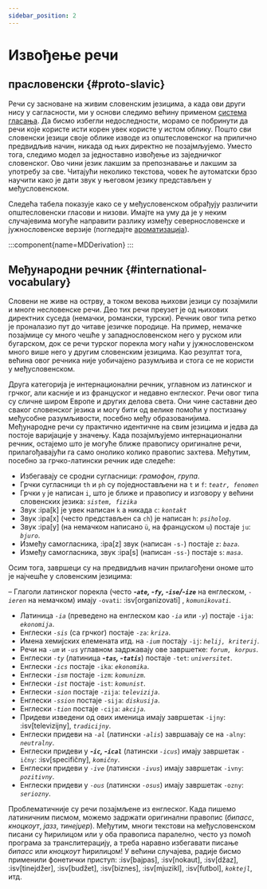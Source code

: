 ```yaml
---
sidebar_position: 2
---
```


# Извођење речи

## прасловенски \{#proto-slavic}

Речи су засноване на живим словенским језицима, а када ови други нису у сагласности, ми у основи следимо већину применом [система гласања][1]. Да бисмо избегли недоследности, морамо се побринути да речи које користе исти корен увек користе у истом облику. Пошто сви словенски језици своје облике изводе из општесловенског на прилично предвидљив начин, никада од њих директно не позајмљујемо. Уместо тога, следимо модел за једноставно извођење из заједничког словенског. Ово чини језик лакшим за препознавање и лакшим за употребу за све. Читајући неколико текстова, човек ће аутоматски брзо научити како је дати звук у његовом језику представљен у међусловенском.

Следећа табела показује како се у међусловенском обрађују различити општесловенски гласови и низови. Имајте на уму да је у неким случајевима могуће направити разлику између севернословенске и јужнословенске верзије (погледајте [ароматизација][2]).

:::component{name=MDDerivation}
:::

## Међународни речник \{#international-vocabulary}

Словени не живе на острву, а током векова њихови језици су позајмили и многе несловенске речи. Део тих речи преузет је од њихових директних суседа (немачки, романски, турски). Речник овог типа ретко је проналазио пут до читаве језичке породице. На пример, немачке позајмице су много чешће у западнословенском него у руском или бугарском, док се речи турског порекла могу наћи у јужнословенском много више него у другим словенским језицима. Као резултат тога, већина овог речника није уобичајено разумљива и стога се не користи у међусловенском.

Друга категорија је интернационални речник, углавном из латинског и грчког, али касније и из француског и недавно енглеског. Речи овог типа су сличне широм Европе и других делова света. Они чине саставни део сваког словенског језика и могу бити од велике помоћи у постизању међусобне разумљивости, посебно међу образованијима. Међународне речи су практично идентичне на свим језицима и једва да постоје варијације у значењу. Када позајмљујемо интернационални речник, остајемо што је могуће ближе правопису оригиналне речи, прилагођавајући га само онолико колико правопис захтева. Међутим, посебно за грчко-латински речник иде следеће:

- Избегавају се сродни сугласници: _грамофон_, _група_.
- Грчки сугласници `th` и `ph` су поједностављени на `t` и `f`: _`teatr, fenomen`_
- Грчки `y` је написан `i`, што је ближе и правопису и изговору у већини словенских језика: _`sistem, fizika`_
- Звук :ipa[k] је увек написан `k` а никада `c`: _`kontakt`_
- Звук :ipa[x] (често представљен са `ch`) је написан `h`: _`psiholog`_.
- Звук :ipa[y] (на немачком написано `ü`, на француском `u`) постаје `ju`: _`bjuro`_.
- Између самогласника, :ipa[z] звук (написан `-s-`) постаје `z`: _`baza`_.
- Између самогласника, звук :ipa[s] (написан `-ss-`) постаје `s`: _`masa`_.

Осим тога, завршеци су на предвидљив начин прилагођени ономе што је најчешће у словенским језицима:

– Глаголи латинског порекла (често _**-`ate`, -`fy`, -`ise`/-`ize`**_ на енглеском, _`-ieren`_ на немачком) имају `-ovati`: :isv[organizovati] , _`komunikovati`_.

- Латиница _`-ia`_ (преведено на енглеском као _`-ia`_ или _`-y`_) постаје `-ija`: _`ekonomija`_.
- Енглески _`-sis`_ (са грчког) постаје `-za`: _`kriza`_.
- Имена хемијских елемената итд. на _`-ium`_ постају `-ij`: _`helij, kriterij`_.
- Речи на _`-um`_ и _`-us`_ углавном задржавају ове завршетке: _`forum, korpus`_.
- Енглески _`-ty`_ (латиница _**-`tas`, -`tatis`**_) постаје `-tet`: _`universitet`_.
- Енглески _`-ics`_ постаје `-ika`: _`ekonomika`_.
- Енглески _`-ism`_ постаје `-izm`: _`komunizm`_.
- Енглески _`-ist`_ постаје `-ist`: _`komunist`_.
- Енглески _`-sion`_ постаје `-zija`: _`televizija`_.
- Енглески _`-ssion`_ постаје `-sija`: _`diskusija`_.
- Енглески _`-tion`_ постаје `-cija`: _`akcija`_.
- Придеви изведени од ових именица имају завршетак `-ijny`: :isv[televizijny], _`tradicijny`_.
- Енглески придеви на _`-al`_ (латински _`-alis`_) завршавају се на `-alny`: _`neutralny`_.
- Енглески придеви у _**-`ic`, -`ical`**_ (латински _`-icus`_) имају завршетак `-ičny`: :isv[specifičny], _`komičny`_.
- Енглески придеви у _`-ive`_ (латински _`-ivus`_) имају завршетак `-ivny`: _`pozitivny`_.
- Енглески придеви у _`-ous`_ (латински _`-osus`_) имају завршетак `-ozny`: _`seriozny`_.

Проблематичније су речи позајмљене из енглеског. Када пишемо латиничним писмом, можемо задржати оригинални правопис (_бипасс_, _кноцкоут_, _јазз_, _тинејџер_). Међутим, многи текстови на међусловенском писани су ћирилицом или у оба правописа паралелно, често уз помоћ програма за транслитерацију, а треба наравно избегавати писање _бипасс_ или _кноцкоут_ ћирилицом! У већини случајева, радије бисмо применили фонетички приступ: :isv[bajpas], :isv[nokaut], :isv[džaz], :isv[tinejdžer], :isv[budžet], :isv[biznes], :isv[mjuzikl], :isv[futbol], _`koktejl`_, итд.

[1]: ../introduction/design-criteria.md#vocabulary
[2]: flavourisation.md
